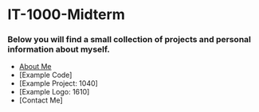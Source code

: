 # IT-1000-Midterm

### Below you will find a small collection of projects and personal information about myself.

* [About Me](https://github.com/Stummpy/IT-1000-Midterm.wiki.git)
* [Example Code]
* [Example Project: 1040]
* [Example Logo: 1610]
* [Contact Me]
